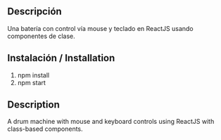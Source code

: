## Descripción

Una batería con control vía mouse y teclado en ReactJS usando componentes de clase.

## Instalación / Installation

1. npm install 
1. npm start

## Description
A drum machine with mouse and keyboard controls using ReactJS with class-based components.

